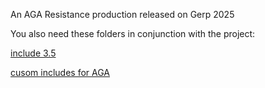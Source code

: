 An AGA Resistance production released on Gerp 2025

You also need these folders in conjunction with the project:

[include 3.5](https://github.com/christiangerbig/include-3.5)

[cusom includes for AGA](https://github.com/christiangerbig/custom-includes-aga)
